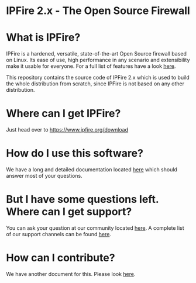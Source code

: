 # IPFire 2.x - The Open Source Firewall

# What is IPFire?

IPFire is a hardened, versatile, state-of-the-art Open Source firewall based on
Linux. Its ease of use, high performance in any scenario and extensibility make
it usable for everyone. For a full list of features have a look [here](https://www.ipfire.org/about).

This repository contains the source code of IPFire 2.x which is used to build
the whole distribution from scratch, since IPFire is not based on any other
distribution.

# Where can I get IPFire?

Just head over to https://www.ipfire.org/download

# How do I use this software?

We have a long and detailed documentation located [here](https://ipfire.org/docs) which
should answer most of your questions.

# But I have some questions left. Where can I get support?

You can ask your question at our community located [here](https://community.ipfire.org/).
A complete list of our support channels can be found [here](https://www.ipfire.org/help).

# How can I contribute?

We have another document for this. Please look [here](doc/CONTRIBUTING.md).
